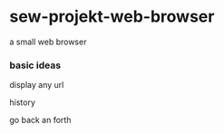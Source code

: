# sew-projekt-web-browser
a small web browser

### basic ideas

display any url

history

go back an forth
